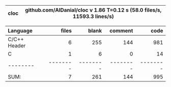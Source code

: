 cloc|github.com/AlDanial/cloc v 1.86  T=0.12 s (58.0 files/s, 11593.3 lines/s)
--- | ---

Language|files|blank|comment|code
:-------|-------:|-------:|-------:|-------:
C/C++ Header|6|255|144|981
C|1|6|0|14
--------|--------|--------|--------|--------
SUM:|7|261|144|995
